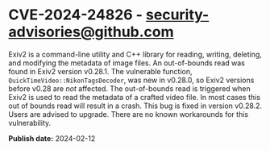 # CVE-2024-24826 - security-advisories@github.com

Exiv2 is a command-line utility and C++ library for reading, writing, deleting, and modifying the metadata of image files. An out-of-bounds read was found in Exiv2 version v0.28.1. The vulnerable function, `QuickTimeVideo::NikonTagsDecoder`, was new in v0.28.0, so Exiv2 versions before v0.28 are _not_ affected. The out-of-bounds read is triggered when Exiv2 is used to read the metadata of a crafted video file. In most cases this out of bounds read will result in a crash. This bug is fixed in version v0.28.2. Users are advised to upgrade. There are no known workarounds for this vulnerability.

**Publish date:** 2024-02-12
